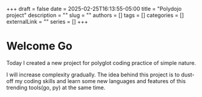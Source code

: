 +++ 
draft = false
date = 2025-02-25T16:13:55-05:00
title = "Polydojo project"
description = ""
slug = ""
authors = []
tags = []
categories = []
externalLink = ""
series = []
+++

# Welcome Go

Today I created a new project for polyglot coding practice of simple nature. 

I will increase complexity gradually. The idea behind this project is to dust-off my coding skills and learn some new languages and features of this trending tools(go, py) at the same time.